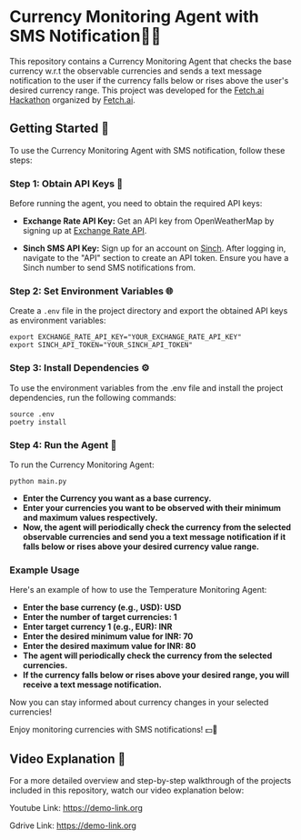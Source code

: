 # Currency Monitoring Agent with SMS Notification💱💵

This repository contains a Currency Monitoring Agent that checks the base currency w.r.t the observable currencies and sends a text message notification to the user if the currency falls below or rises above the user's desired currency range. This project was developed for the [Fetch.ai Hackathon](https://lu.ma/fetchai-hackathon) organized by [Fetch.ai](https://fetch.ai/).

## Getting Started 🚀

To use the Currency Monitoring Agent with SMS notification, follow these steps:

### Step 1: Obtain API Keys 🔑

Before running the agent, you need to obtain the required API keys:

- **Exchange Rate API Key:** Get an API key from OpenWeatherMap by signing up at [Exchange Rate API](https://v6.exchangerate-api.com).

- **Sinch SMS API Key:** Sign up for an account on [Sinch](https://www.sinch.com/). After logging in, navigate to the "API" section to create an API token. Ensure you have a Sinch number to send SMS notifications from.

### Step 2: Set Environment Variables 🌐

Create a `.env` file in the project directory and export the obtained API keys as environment variables:

```shell
export EXCHANGE_RATE_API_KEY="YOUR_EXCHANGE_RATE_API_KEY"
export SINCH_API_TOKEN="YOUR_SINCH_API_TOKEN"
```

### Step 3: Install Dependencies ⚙️

To use the environment variables from the .env file and install the project dependencies, run the following commands:

```shell
source .env
poetry install
```

### Step 4: Run the Agent 🏃

To run the Currency Monitoring Agent:

```shell 
python main.py
```

- **Enter the Currency you want as a base currency.**
- **Enter your currencies you want to be observed with their minimum and maximum values respectively.**
- **Now, the agent will periodically check the currency from the selected observable currencies and send you a text message notification if it falls below or rises above your desired currency value range.**

### Example Usage

Here's an example of how to use the Temperature Monitoring Agent:

- **Enter the base currency (e.g., USD): USD**
- **Enter the number of target currencies: 1**
- **Enter target currency 1 (e.g., EUR): INR**
- **Enter the desired minimum value for INR: 70** 
- **Enter the desired maximum value for INR: 80**
- **The agent will periodically check the currency from the selected currencies.**
- **If the currency falls below or rises above your desired range, you will receive a text message notification.**

Now you can stay informed about currency changes in your selected currencies!

Enjoy monitoring currencies with SMS notifications! 💵💱

## Video Explanation 🎥

For a more detailed overview and step-by-step walkthrough of the projects included in this repository, watch our video explanation below:

Youtube Link: https://demo-link.org

Gdrive Link: https://demo-link.org
